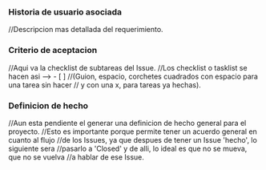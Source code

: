 ### Historia de usuario asociada
//Descripcion mas detallada del requerimiento.


### Criterio de aceptacion
//Aqui va la checklist de subtareas del Issue.
//Los checklist o tasklist se hacen asi --> - [ ] 
//(Guion, espacio, corchetes cuadrados con espacio para una tarea sin hacer
// y con una x, para tareas ya hechas).


### Definicion de hecho
//Aun esta pendiente el generar una definicion de hecho general para el proyecto.
//Esto es importante porque permite tener un acuerdo general en cuanto al flujo 
//de los Issues, ya que despues de tener un Issue 'hecho', lo siguiente sera 
//pasarlo a 'Closed' y de alli, lo ideal es que no se mueva, que no se vuelva 
//a hablar de ese Issue.
